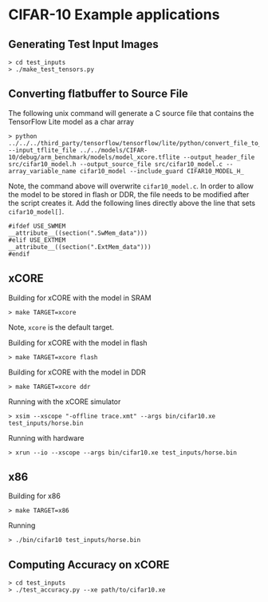 # CIFAR-10 Example applications

## Generating Test Input Images

    > cd test_inputs
    > ./make_test_tensors.py

## Converting flatbuffer to Source File

The following unix command will generate a C source file that contains the TensorFlow Lite model as a char array

    > python ../../../third_party/tensorflow/tensorflow/lite/python/convert_file_to_c_source.py --input_tflite_file ../../models/CIFAR-10/debug/arm_benchmark/models/model_xcore.tflite --output_header_file src/cifar10_model.h --output_source_file src/cifar10_model.c --array_variable_name cifar10_model --include_guard CIFAR10_MODEL_H_

Note, the command above will overwrite `cifar10_model.c`.  In order to allow the model to be stored in flash or DDR, the file needs to be modified after the script creates it.  Add the following lines directly above the line that sets `cifar10_model[]`.

    #ifdef USE_SWMEM
    __attribute__((section(".SwMem_data")))
    #elif USE_EXTMEM
    __attribute__((section(".ExtMem_data")))
    #endif

## xCORE

Building for xCORE with the model in SRAM

    > make TARGET=xcore

Note, `xcore` is the default target.

Building for xCORE with the model in flash

    > make TARGET=xcore flash

Building for xCORE with the model in DDR

    > make TARGET=xcore ddr

Running with the xCORE simulator

    > xsim --xscope "-offline trace.xmt" --args bin/cifar10.xe test_inputs/horse.bin

Running with hardware

    > xrun --io --xscope --args bin/cifar10.xe test_inputs/horse.bin

## x86

Building for x86

    > make TARGET=x86

Running

    > ./bin/cifar10 test_inputs/horse.bin

## Computing Accuracy on xCORE

    > cd test_inputs
    > ./test_accuracy.py --xe path/to/cifar10.xe
